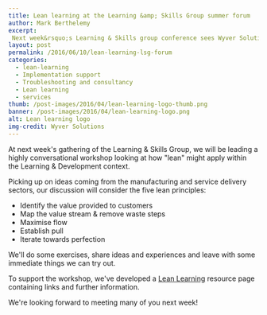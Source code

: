 ```yaml
---
title: Lean learning at the Learning &amp; Skills Group summer forum
author: Mark Berthelemy
excerpt:
 Next week&rsquo;s Learning & Skills group conference sees Wyver Solutions&rsquo;s team member, Mark Berthelemy, leading a workshop on Lean Learning
layout: post
permalink: /2016/06/10/lean-learning-lsg-forum
categories:
  - lean-learning
  - Implementation support
  - Troubleshooting and consultancy
  - Lean learning
  - services
thumb: /post-images/2016/04/lean-learning-logo-thumb.png
banner: /post-images/2016/04/lean-learning-logo.png
alt: Lean learning logo
img-credit: Wyver Solutions
---
```

At next week's gathering of the Learning &amp; Skills Group, we will be leading a highly conversational workshop looking at how "lean" might apply within the Learning &amp; Development context.

Picking up on ideas coming from the manufacturing and service delivery sectors, our discussion will consider the five lean principles:

- Identify the value provided to customers
- Map the value stream & remove waste steps
- Maximise flow
- Establish pull
- Iterate towards perfection 

We'll do some exercises, share ideas and experiences and leave with some immediate things we can try out.

To support the workshop, we've developed a <a href="http://www.wyversolutions.co.uk/leanlearning">Lean Learning</a> resource page containing links and further information.

We're looking forward to meeting many of you next week!


